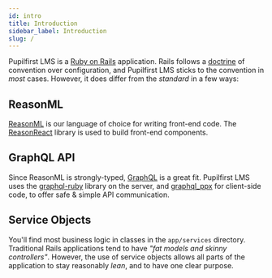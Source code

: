 ```yaml
---
id: intro
title: Introduction
sidebar_label: Introduction
slug: /
---
```


Pupilfirst LMS is a [Ruby on Rails](https://rubyonrails.org/) application. Rails follows a
[doctrine](https://rubyonrails.org/doctrine) of convention over configuration, and Pupilfirst LMS sticks to the
convention in _most_ cases. However, it does differ from the _standard_ in a few ways:

## ReasonML

[ReasonML](https://reasonml.github.io/) is our language of choice for writing front-end code. The
[ReasonReact](https://reasonml.github.io/reason-react/) library is used to build front-end components.

## GraphQL API

Since ReasonML is strongly-typed, [GraphQL](https://graphql.org/) is a great fit. Pupilfirst LMS uses the [graphql-ruby](https://graphql-ruby.org/)
library on the server, and [graphql_ppx](https://github.com/reasonml-community/graphql_ppx) for client-side code, to
offer safe & simple API communication.

## Service Objects

You'll find most business logic in classes in the `app/services` directory. Traditional Rails applications tend to have
_"fat models and skinny controllers"_. However, the use of service objects allows all parts of the application to stay
reasonably _lean_, and to have one clear purpose.
